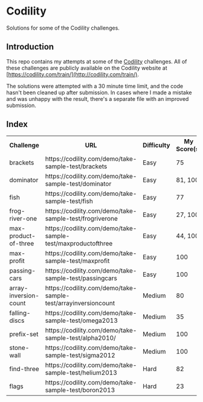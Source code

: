 Codility
========
Solutions for some of the Codility challenges.

Introduction
------------

This repo contains my attempts at some of the [Codility](http://www.codility.com) challenges. All of these challenges are publicly available on the Codility website at [https://codility.com/train/](http://codility.com/train/).

The solutions were attempted with a 30 minute time limit, and  the code hasn't been cleaned up after submission. In cases where I made a mistake and was unhappy with the result, there's a separate file with an improved submission.

Index
------------

<table>
  <tr>
    <th>Challenge</th><th>URL</th><th>Difficulty</th><th> My Score(s)</th>
  </tr>
  <tr>
    <td>brackets</td><td>https://codility.com/demo/take-sample-test/brackets</td><td>Easy</td><td>75</td>
  </tr>
  <tr>
    <td>dominator</td><td>https://codility.com/demo/take-sample-test/dominator</td><td>Easy</td><td>81, 100</td>
  </tr>
  <tr>
    <td>fish</td><td>https://codility.com/demo/take-sample-test/fish</td><td>Easy</td><td>77</td>
  </tr>
  <tr>
    <td>frog-river-one</td><td>https://codility.com/demo/take-sample-test/frogriverone</td><td>Easy</td><td>27, 100</td>
  </tr>
  <tr>
    <td>max-product-of-three</td><td>https://codility.com/demo/take-sample-test/maxproductofthree</td><td>Easy</td><td>44, 100</td>
  </tr>
  <tr>
    <td>max-profit</td><td>https://codility.com/demo/take-sample-test/maxprofit</td><td>Easy</td><td>100</td>
  </tr>
  <tr>
    <td>passing-cars</td><td>https://codility.com/demo/take-sample-test/passingcars</td><td>Easy</td><td>100</td>
  </tr>
  <tr>
    <td>array-inversion-count</td><td>https://codility.com/demo/take-sample-test/arrayinversioncount</td><td>Medium</td><td>80</td>
  </tr>
  <tr>
    <td>falling-discs</td><td>https://codility.com/demo/take-sample-test/omega2013</td><td>Medium</td><td>35</td>
  </tr>
  <tr>
    <td>prefix-set</td><td>https://codility.com/demo/take-sample-test/alpha2010/</td><td>Medium</td><td>100</td>
  </tr>
  <tr>
    <td>stone-wall</td><td>https://codility.com/demo/take-sample-test/sigma2012</td><td>Medium</td><td>100</td>
  </tr>
  <tr>
    <td>find-three</td><td>https://codility.com/demo/take-sample-test/helium2013</td><td>Hard</td><td>82</td>
  </tr>
  <tr>
    <td>flags</td><td>https://codility.com/demo/take-sample-test/boron2013</td><td>Hard</td><td>23</td>
  </tr>
</table>
